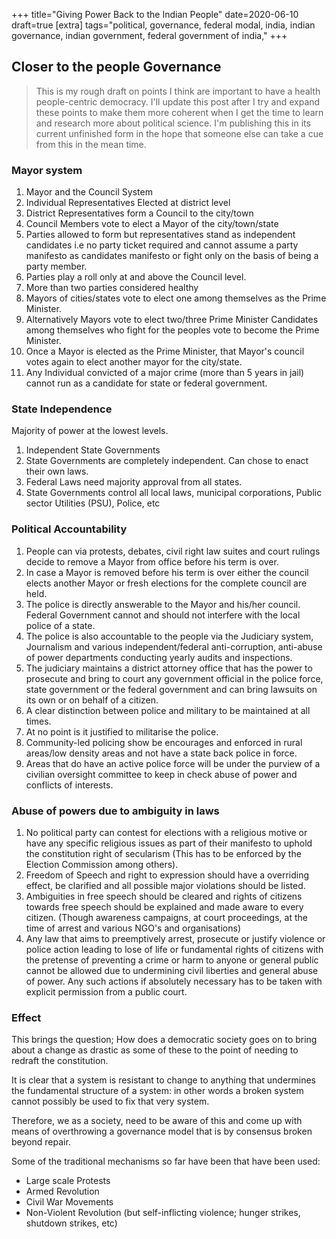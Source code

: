 +++
title="Giving Power Back to the Indian People"
date=2020-06-10
draft=true
[extra]
tags="political, governance, federal modal, india, indian governance, indian government, federal government of india,"
+++

## Closer to the people Governance

> This is my rough draft on points I think are important to have a health
> people-centric democracy. I'll update this post after I try and expand these
> points to make them more coherent when I get the time to learn and research
> more about political science. I'm publishing this in its current unfinished
> form in the hope that someone else can take a cue from this in the mean time.

<!-- more -->

### Mayor system

1. Mayor and the Council System
1. Individual Representatives Elected at district level
1. District Representatives form a Council to the city/town
1. Council Members vote to elect a Mayor of the city/town/state
1. Parties allowed to form but representatives stand as independent candidates
    i.e no party ticket required and cannot assume a party manifesto as candidates
    manifesto or fight only on the basis of being a party member.
1. Parties play a roll only at and above the Council level.
1. More than two parties considered healthy
1. Mayors of cities/states vote to elect one among themselves as the Prime Minister.
1. Alternatively Mayors vote to elect two/three Prime Minister Candidates among
    themselves who fight for the peoples vote to become the Prime Minister.
1. Once a Mayor is elected as the Prime Minister, that Mayor's council votes again to
    elect another mayor for the city/state.
1. Any Individual convicted of a major crime (more than 5 years in jail) cannot run
    as a candidate for state or federal government.

### State Independence

Majority of power at the lowest levels.

1. Independent State Governments
1. State Governments are completely independent. Can chose to enact their own laws.
1. Federal Laws need majority approval from all states.
1. State Governments control all local laws, municipal corporations,
    Public sector Utilities (PSU), Police, etc

### Political Accountability

1. People can via protests, debates, civil right law suites and court rulings decide
    to remove a Mayor from office before his term is over.
1. In case a Mayor is removed before his term is over either the council elects another
    Mayor or fresh elections for the complete council are held.
1. The police is directly answerable to the Mayor and his/her council.
    Federal Government cannot and should not interfere with the local police of a
    state.
1. The police is also accountable to the people via the Judiciary system, Journalism
    and various independent/federal anti-corruption, anti-abuse of power departments conducting
    yearly audits and inspections.
1. The judiciary maintains a district attorney office that has the power to prosecute
    and bring to court any government official in the police force,
    state government or the federal government and can bring lawsuits on its own
    or on behalf of a citizen.
1. A clear distinction between police and military to be maintained at all times.
1. At no point is it justified to militarise the police.
1. Community-led policing show be encourages and enforced in rural areas/low density
   areas and not have a state back police in force.
1. Areas that do have an active police force will be under the purview of a civilian
    oversight committee to keep in check abuse of power and conflicts of interests.

### Abuse of powers due to ambiguity in laws

1. No political party can contest for elections with a religious motive or have any
    specific religious issues as part of their manifesto to uphold the constitution
    right of secularism (This has to be enforced by the Election Commission among others).
1. Freedom of Speech and right to expression should have a overriding effect,
    be clarified and all possible major violations should be listed.
1. Ambiguities in free speech should be cleared and rights of citizens towards
    free speech should be explained and made aware to every citizen.
    (Though awareness campaigns, at court proceedings,  at the time of arrest
    and various NGO's and organisations)
1. Any law that aims to preemptively arrest, prosecute or justify violence or police
    action leading to lose of life or fundamental rights of citizens with the pretense
    of preventing a crime or harm to anyone or general public cannot be allowed due to undermining
    civil liberties and general abuse of power. Any such actions if absolutely
    necessary has to be taken with explicit permission from a public court.

### Effect

This brings the question; How does a democratic society goes on to bring about a
change as drastic as some of these to the point of needing to redraft the constitution.

It is clear that a system is resistant to change to anything that undermines the
fundamental structure of a system: in other words a broken system cannot possibly
be used to fix that very system.

Therefore, we as a society, need to be aware of this and come up with means of
overthrowing a governance model that is by consensus broken beyond repair.

Some of the traditional mechanisms so far have been that have been used:
* Large scale Protests
* Armed Revolution
* Civil War Movements
* Non-Violent Revolution (but self-inflicting violence; hunger strikes, shutdown strikes, etc)

[1]: https://www.britannica.com/topic/mayor-and-council-system
